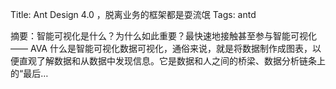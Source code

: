 Title: Ant Design 4.0 ，脱离业务的框架都是耍流氓
Tags: antd

摘要：智能可视化是什么？为什么如此重要？最快速地接触甚至参与智能可视化 —— AVA 什么是智能可视化数据可视化，通俗来说，就是将数据制作成图表，以便直观了解数据和从数据中发现信息。它是数据和人之间的桥梁、数据分析链条上的“最后…